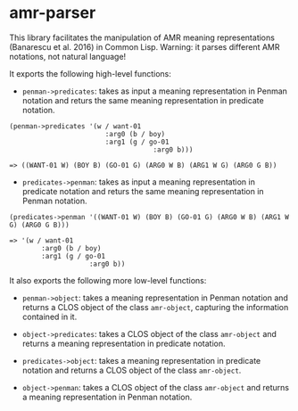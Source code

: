 # amr-parser

This library facilitates the manipulation of AMR meaning representations (Banarescu et al. 2016) in Common Lisp. Warning: it parses different AMR notations, not natural language!

It exports the following high-level functions:

- `penman->predicates`: takes as input a meaning representation in Penman notation and returs the same meaning representation in predicate notation.

```
(penman->predicates '(w / want-01
						:arg0 (b / boy)
						:arg1 (g / go-01
									:arg0 b)))
									
=> ((WANT-01 W) (BOY B) (GO-01 G) (ARG0 W B) (ARG1 W G) (ARG0 G B))
```

- `predicates->penman`: takes as input a meaning representation in predicate notation and returs the same meaning representation in Penman notation.

```
(predicates->penman '((WANT-01 W) (BOY B) (GO-01 G) (ARG0 W B) (ARG1 W G) (ARG0 G B)))
									
=> '(w / want-01
		:arg0 (b / boy)
		:arg1 (g / go-01
					:arg0 b))
```

It also exports the following more low-level functions:

- `penman->object`: takes a meaning representation in Penman notation and returns a CLOS object of the class `amr-object`, capturing the information contained in it.

- `object->predicates`: takes a CLOS object of the class `amr-object` and returns a meaning representation in predicate notation.

- `predicates->object`: takes a meaning representation in predicate notation and returns a CLOS object of the class `amr-object`.

- `object->penman`: takes a CLOS object of the class `amr-object` and returns a meaning representation in Penman notation.